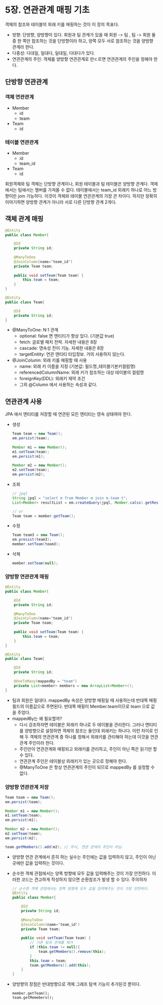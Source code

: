 # 5장. 연관관계 매핑 기초

객체의 참조와 테이블의 외래 키를 매핑하는 것이 이 장의 목표다.

- 방향: 단방향, 양방향이 있다. 회원과 팀 관계가 있을 때 회원 -> 팀 , 팀 -> 회원 둘중 한 쪽만 참조하는 것을 단방향이라 하고, 양쪽 모두 서로 참조하는 것을 양방향 관계라 한다.
- 다중성: 다대일, 일대다, 일대일, 다대다가 있다.
- 연관관계의 주인: 객체를 양방향 연관관계로 만ㄷ르면 연관관계의 주인을 정해야 한다.

## 단방향 연관관계

### 객체 연관관계
- Member
	- id
	- team
- Team
	- id

### 테이블 연관관계
- Member
	- id
	- team_id
- Team
	- id

회원객체와 팀 객체는 단방향 관계이나, 회원 테이블과 팀 테이블은 양방향 관계다. 객체에서는 팀에서는 멤버를 가져올 수 없다. 테이블에서는 team_id 외래키 하나로 어느 방향이든 join 가능하다. 이것이 객체와 테이블 연관관계의 가장 큰 차이다. 하지만 정확히 이야기하면 양방향 관계가 아니라 서로 다른 단방향 관계 2개다.

## 객체 관계 매핑

```java
@Entity
public class Member{

	@Id
	private String id;
	
	@ManyToOne
	@JoinColumn(name='team_id')
	private Team team;
	
	public void setTeam(Team team) {
		this.team = team;
	}	
}	

@Entity
public class Team{

	@Id
	private String id;
}
```

- @ManyToOne: N:1 관계
	- optional: false 면 엔티티가 항상 있다. (기본값 true)
	- fetch: 글로벌 패치 전략. 자세한 내용은 8장
	- cascade: 영속성 전이 기능. 자세한 내용은 8장
	- targetEnitity: 연관 엔티티 타입정보. 거의 사용하지 않는다.
- @JoinColumn: 외래 키를 매핑할 때 사용
	- name: 외래 키 이름을 지정 (기본값: 필드명_테이블기본키컬럼명)
	- referencedColumnName: 외래 키가 참조하는 대상 테이블의 컬럼명
	- foreignKey(DDL): 외래키 제약 조건
	- 그외 @Column 에서 사용하는 속성과 같다.

## 연관관계 사용

JPA 에서 엔티티를 저장할 때 연관된 모든 엔티티는 영속 상태여야 한다.

- 생성

	```java
	Team team = new Team();
	em.persist(team);
		
	Member m1 = new Member();
	m1.setTeam(team);
	em.persist(m1);
		
	Member m2 = new Member();
	m2.setTeam(team);
	em.persist(m2);
	```

- 조회

	```java
	// jpql
	String jpql = "select m from Member m join m.team t";
	List<Member> resultList = em.createQuery(jpql, Member.calss).getResultList();
	
	// or
	Team team = member.getTeam();
	```
	
- 수정 

	```java
	Team team3 = new Team();
	em.presist(team3);
	member.setTeam(team3);
	```

- 삭제

	```java
	member.setTeam(null);
	```
	
### 양방향 연관관계 매핑	

```java
@Entity
public class Member{

	@Id
	private String id;
	
	@ManyToOne
	@JoinColumn(name='team_id')
	private Team team;
	
	public void setTeam(Team team) {
		this.team = team;
	}	
}	

@Entity
public class Team{

	@Id
	private String id;
	
	@OneToMany(mappedBy = "team")
	private List<member> members = new ArrayList<Member>();
}
```

- 팀과 회원은 일대다. mappedBy 속성은 양방향 매핑일 때 사용하는데 반대쪽 매핑 필드의 이름값으로 주면된다. 반대쪽 매핑이 Member.team이므로 team 으로 값을 주었다.
- mappedBy는 왜 필요할까?
	- 다시 강조하자면 테이블은 외래키 하나로 두 테이블을 관리한다. 그러나 엔티티를 양방향으로 설정하면 객체의 참조는 둘인데 외래키는 하나다. 이런 차이로 인해 두 객체의 연관관계 중 하나를 정해서 외래키를 관리해야 하는데 이것을 연관관계 주인이라 한다.
	- 주인만이 연관관계와 매핑되고 외래키를 관리하고, 주인이 아닌 쪽은 읽기만 할 수 있다.
	- 연관관계 주인은 테이블상 외래키가 있는 곳으로 정해야 한다.
	- @ManyToOne 은 항상 연관관계의 주인이 되므로 mappedBy 를 설정할 수 없다.

### 양방향 연관관계 저장

```java
Team team = new Team();
em.persist(team);
	
Member m1 = new Member();
m1.setTeam(team);
em.persist(m1);
	
Member m2 = new Member();
m2.setTeam(team);
em.persist(m2);

team.getMembers().add(m2); // 무시, 연관 관계의 주인이 아님.
```

- 양방향 연관 관계에서 흔히 하는 실수는 주인에는 값을 입력하지 않고, 주인이 아닌 곳에만 값을 입력하는 것이다.
- 순수한 객체 관점에서는 양쪽 방향에 모두 값을 입력해주는 것이 가장 안전하다. 이러한 코드는 견고하게 작성하지 않으면 순환참조가 발생 할 수 있다. 주의하자

	```java
	// 순수한 객체 관점에서는 양쪽 방향에 모두 값을 입력해주는 것이 가장 안전하다.
	@Entity
	public class Member{
	
		@Id
		private String id;
		
		@ManyToOne
		@JoinColumn(name='team_id')
		private Team team;
		
		public void setTeam(Team team) {
			// 기존 팀과 관계를 제거
			if (this.team != null){
				team.getMembers().remove(this);
			}
			this.team = team;
			team.getMembers().add(this);
		}	
	}		
	```

- 양방향의 장점은 반대방향으로 객체 그래프 탐색 기능이 추가된것 뿐이다. 
	```
	member.getTeam();
	team.getMemebers();
	```